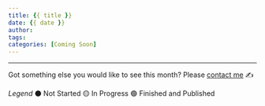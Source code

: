 ```yaml
---
title: {{ title }}
date: {{ date }}
author:
tags:
categories: [Coming Soon]
---
```



---
Got something else you would like to see this month? Please [contact me](mailto:markborges@gmail.com) ✍

_Legend_
⚫ Not Started
🟡 In Progress
🟢 Finished and Published
